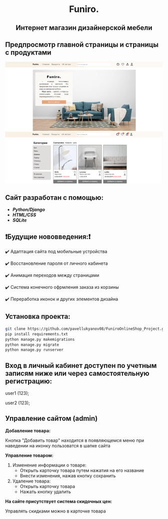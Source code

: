 <div align="center">

# Funiro.

## Интернет магазин дизайнерской мебели
</div>

## Предпросмотр главной страницы и страницы с продуктами
![Screenshot](static/base/homepage-preview.png)
![Screenshot](static/base/product-preview.png)

## Сайт разработан с помощью:
+ ***Python/Django***
+ ***HTML/CSS***
+ ***SQLite***

## :heavy_exclamation_mark:Будущие нововведения::heavy_exclamation_mark:

:heavy_check_mark: Адаптация сайта под мобильные устройства

:heavy_check_mark: Восстановление пароля от личного кабинета

:heavy_check_mark: Анимация переходов между страницами

:heavy_check_mark: Система конечного офрмления заказа из корзины

:heavy_check_mark: Переработка иконок и других элементов дизайна

## Установка проекта:
```bash
git clone https://github.com/pavellukyanov08/FuniroOnlineShop_Project.git
pip install requirements.txt
python manage.py makemigrations
python manage.py migrate
python manage.py runserver
```

## Вход в личный кабинет доступен по учетным записям ниже или через самостоятельную регистрацию:
user1 (123);

user2 (123);

## Управление сайтом (admin)
**Добавление товара:**

Кнопка "Добавить товар" находится в появляющемся меню при наведении на иконку пользоватся в шапке сайта

**Управление товаром:**

1)  Изменение информации о товаре:
    +  Открыть карточку товара путем нажатия на его название
    +  Внести изменения, нажав кнопку сохранить
2) Удаление товара:
    + Открыть карточку товара
    + Нажать кнопку удалить
  
**На сайте присутствует система скидочных цен:**

Управлять скидками можно в карточке товара

